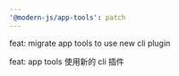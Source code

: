 ```yaml
---
'@modern-js/app-tools': patch
---
```


feat: migrate app tools to use new cli plugin

feat: app tools 使用新的 cli 插件
